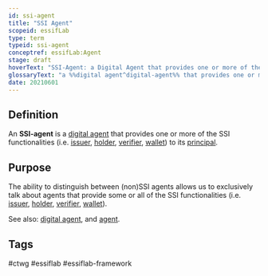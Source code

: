 ```yaml
---
id: ssi-agent
title: "SSI Agent"
scopeid: essifLab
type: term
typeid: ssi-agent
conceptref: essifLab:Agent
stage: draft
hoverText: "SSI-Agent: a Digital Agent that provides one or more of the SSI functionalities (Issuer, Holder, Verifier, Wallet) to its Principal."
glossaryText: "a %%digital agent^digital-agent%% that provides one or more of the %%ssi functionalities^ssi-agent%% (%%issuer^issuer%%, %%holder^holder%%, %%verifier^verifier%%, %%wallet^wallet%%) to its %%principal^principal%%."
date: 20210601
---
```


## Definition
An **SSI-agent** is a [digital agent](digital-agent) that provides one or more of the SSI functionalities (i.e. [issuer](issuer), [holder](holder), [verifier](verifier), [wallet](wallet)) to its [principal](principal).

## Purpose

The ability to distinguish between (non)SSI agents allows us to exclusively talk about agents that provide some or all of the SSI functionalities (i.e. [issuer](issuer), [holder](holder), [verifier](verifier), [wallet](wallet)).

See also: [digital agent](digital-agent), and [agent](agent).

## Tags
#ctwg #essiflab #essiflab-framework
